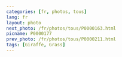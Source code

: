 ```yaml
---
categories: [fr, photos, tous]
lang: fr
layout: photo
next_photo: /fr/photos/tous/P0000163.html
picname: P0000177
prev_photo: /fr/photos/tous/P0000211.html
tags: [Giraffe, Grass]
---
```

